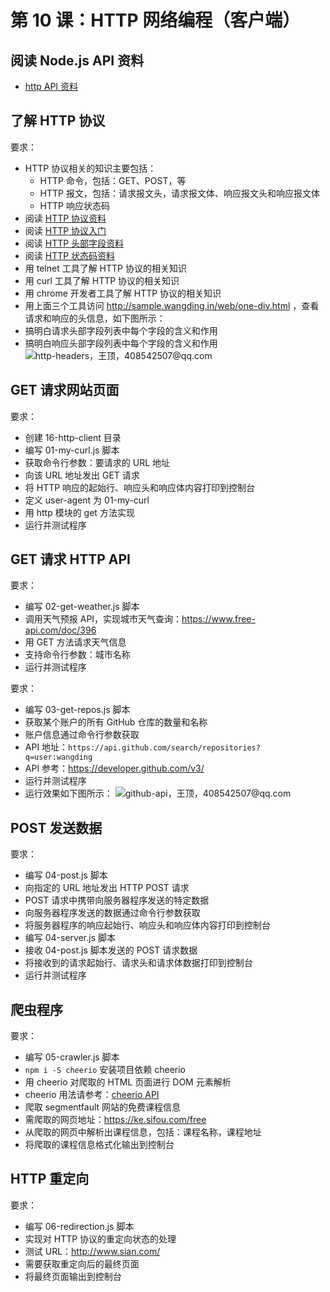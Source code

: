 # 第 10 课：HTTP 网络编程（客户端）

## 阅读 Node.js API 资料

- [http API 资料](http://nodejs.cn/api/http.html)

## 了解 HTTP 协议

要求：
- HTTP 协议相关的知识主要包括：
  - HTTP 命令，包括：GET、POST，等
  - HTTP 报文，包括：请求报文头，请求报文体、响应报文头和响应报文体
  - HTTP 响应状态码
- 阅读 [HTTP 协议资料](https://encyclopedia.thefreedictionary.com/HTTP)
- 阅读 [HTTP 协议入门](http://www.ruanyifeng.com/blog/2016/08/http.html)
- 阅读 [HTTP 头部字段资料](https://encyclopedia.thefreedictionary.com/List+of+HTTP+headers)
- 阅读 [HTTP 状态码资料](https://encyclopedia.thefreedictionary.com/List+of+HTTP+status+codes)
- 用 telnet 工具了解 HTTP 协议的相关知识
- 用 curl 工具了解 HTTP 协议的相关知识
- 用 chrome 开发者工具了解 HTTP 协议的相关知识
- 用上面三个工具访问 http://sample.wangding.in/web/one-div.html ，查看请求和响应的头信息，如下图所示：
- 搞明白请求头部字段列表中每个字段的含义和作用
- 搞明白响应头部字段列表中每个字段的含义和作用
  ![http-headers，王顶，408542507@qq.com](./images/http-headers.png)

## GET 请求网站页面

要求：
- 创建 16-http-client 目录
- 编写 01-my-curl.js 脚本
- 获取命令行参数：要请求的 URL 地址
- 向该 URL 地址发出 GET 请求
- 将 HTTP 响应的起始行、响应头和响应体内容打印到控制台
- 定义 user-agent 为 01-my-curl
- 用 http 模块的 get 方法实现
- 运行并测试程序

## GET 请求 HTTP API

要求：
- 编写 02-get-weather.js 脚本
- 调用天气预报 API，实现城市天气查询：https://www.free-api.com/doc/396
- 用 GET 方法请求天气信息
- 支持命令行参数：城市名称
- 运行并测试程序

要求：
- 编写 03-get-repos.js 脚本
- 获取某个账户的所有 GitHub 仓库的数量和名称
- 账户信息通过命令行参数获取
- API 地址：`https://api.github.com/search/repositories?q=user:wangding`
- API 参考：https://developer.github.com/v3/
- 运行并测试程序
- 运行效果如下图所示：
  ![github-api，王顶，408542507@qq.com](./images/github-api.png)

## POST 发送数据

要求：
- 编写 04-post.js 脚本
- 向指定的 URL 地址发出 HTTP POST 请求
- POST 请求中携带向服务器程序发送的特定数据
- 向服务器程序发送的数据通过命令行参数获取
- 将服务器程序的响应起始行、响应头和响应体内容打印到控制台
- 编写 04-server.js 脚本
- 接收 04-post.js 脚本发送的 POST 请求数据
- 将接收到的请求起始行、请求头和请求体数据打印到控制台
- 运行并测试程序

## 爬虫程序

要求：
- 编写 05-crawler.js 脚本
- `npm i -S cheerio` 安装项目依赖 cheerio
- 用 cheerio 对爬取的 HTML 页面进行 DOM 元素解析
- cheerio 用法请参考：[cheerio API](https://cnodejs.org/topic/5203a71844e76d216a727d2e)
- 爬取 segmentfault 网站的免费课程信息
- 需爬取的网页地址：https://ke.sifou.com/free
- 从爬取的网页中解析出课程信息，包括：课程名称，课程地址
- 将爬取的课程信息格式化输出到控制台

## HTTP 重定向

要求：
- 编写 06-redirection.js 脚本
- 实现对 HTTP 协议的重定向状态的处理
- 测试 URL：http://www.sian.com/
- 需要获取重定向后的最终页面
- 将最终页面输出到控制台
